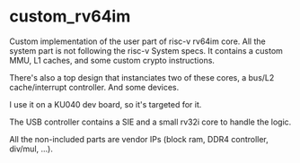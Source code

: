 # custom_rv64im

Custom implementation of the user part of risc-v rv64im core.
All the system part is not following the risc-v System specs.
It contains a custom MMU, L1 caches, and some custom crypto instructions.

There's also a top design that instanciates two of these cores, a bus/L2 cache/interrupt controller.
And some devices.

I use it on a KU040 dev board, so it's targeted for it.

The USB controller contains a SIE and a small rv32i core to handle the logic.

All the non-included parts are vendor IPs (block ram, DDR4 controller, div/mul, ...).

